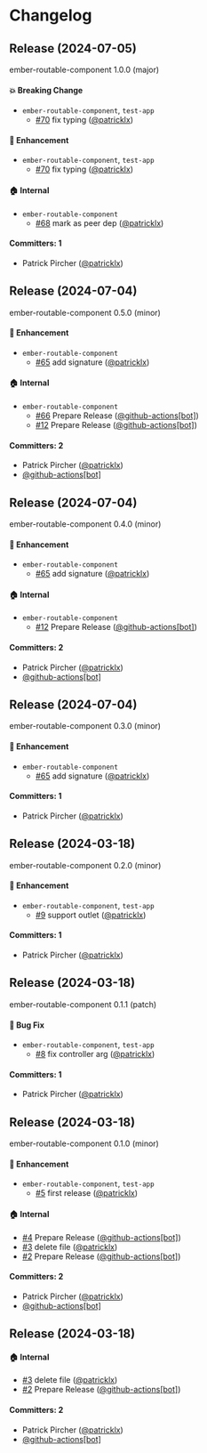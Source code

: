 # Changelog

## Release (2024-07-05)

ember-routable-component 1.0.0 (major)

#### :boom: Breaking Change
* `ember-routable-component`, `test-app`
  * [#70](https://github.com/patricklx/ember-routable-component/pull/70) fix typing ([@patricklx](https://github.com/patricklx))

#### :rocket: Enhancement
* `ember-routable-component`, `test-app`
  * [#70](https://github.com/patricklx/ember-routable-component/pull/70) fix typing ([@patricklx](https://github.com/patricklx))

#### :house: Internal
* `ember-routable-component`
  * [#68](https://github.com/patricklx/ember-routable-component/pull/68) mark as peer dep ([@patricklx](https://github.com/patricklx))

#### Committers: 1
- Patrick Pircher ([@patricklx](https://github.com/patricklx))

## Release (2024-07-04)

ember-routable-component 0.5.0 (minor)

#### :rocket: Enhancement
* `ember-routable-component`
  * [#65](https://github.com/patricklx/ember-routable-component/pull/65) add signature ([@patricklx](https://github.com/patricklx))

#### :house: Internal
* `ember-routable-component`
  * [#66](https://github.com/patricklx/ember-routable-component/pull/66) Prepare Release ([@github-actions[bot]](https://github.com/apps/github-actions))
  * [#12](https://github.com/patricklx/ember-routable-component/pull/12) Prepare Release ([@github-actions[bot]](https://github.com/apps/github-actions))

#### Committers: 2
- Patrick Pircher ([@patricklx](https://github.com/patricklx))
- [@github-actions[bot]](https://github.com/apps/github-actions)

## Release (2024-07-04)

ember-routable-component 0.4.0 (minor)

#### :rocket: Enhancement
* `ember-routable-component`
  * [#65](https://github.com/patricklx/ember-routable-component/pull/65) add signature ([@patricklx](https://github.com/patricklx))

#### :house: Internal
* `ember-routable-component`
  * [#12](https://github.com/patricklx/ember-routable-component/pull/12) Prepare Release ([@github-actions[bot]](https://github.com/apps/github-actions))

#### Committers: 2
- Patrick Pircher ([@patricklx](https://github.com/patricklx))
- [@github-actions[bot]](https://github.com/apps/github-actions)

## Release (2024-07-04)

ember-routable-component 0.3.0 (minor)

#### :rocket: Enhancement
* `ember-routable-component`
  * [#65](https://github.com/patricklx/ember-routable-component/pull/65) add signature ([@patricklx](https://github.com/patricklx))

#### Committers: 1
- Patrick Pircher ([@patricklx](https://github.com/patricklx))

## Release (2024-03-18)

ember-routable-component 0.2.0 (minor)

#### :rocket: Enhancement
* `ember-routable-component`, `test-app`
  * [#9](https://github.com/patricklx/ember-routable-component/pull/9) support outlet ([@patricklx](https://github.com/patricklx))

#### Committers: 1
- Patrick Pircher ([@patricklx](https://github.com/patricklx))

## Release (2024-03-18)

ember-routable-component 0.1.1 (patch)

#### :bug: Bug Fix
* `ember-routable-component`, `test-app`
  * [#8](https://github.com/patricklx/ember-routable-component/pull/8) fix controller arg ([@patricklx](https://github.com/patricklx))

#### Committers: 1
- Patrick Pircher ([@patricklx](https://github.com/patricklx))

## Release (2024-03-18)

ember-routable-component 0.1.0 (minor)

#### :rocket: Enhancement
* `ember-routable-component`, `test-app`
  * [#5](https://github.com/patricklx/ember-routable-component/pull/5) first release ([@patricklx](https://github.com/patricklx))

#### :house: Internal
* [#4](https://github.com/patricklx/ember-routable-component/pull/4) Prepare Release ([@github-actions[bot]](https://github.com/apps/github-actions))
* [#3](https://github.com/patricklx/ember-routable-component/pull/3) delete file ([@patricklx](https://github.com/patricklx))
* [#2](https://github.com/patricklx/ember-routable-component/pull/2) Prepare Release ([@github-actions[bot]](https://github.com/apps/github-actions))

#### Committers: 2
- Patrick Pircher ([@patricklx](https://github.com/patricklx))
- [@github-actions[bot]](https://github.com/apps/github-actions)

## Release (2024-03-18)



#### :house: Internal
* [#3](https://github.com/patricklx/ember-routable-component/pull/3) delete file ([@patricklx](https://github.com/patricklx))
* [#2](https://github.com/patricklx/ember-routable-component/pull/2) Prepare Release ([@github-actions[bot]](https://github.com/apps/github-actions))

#### Committers: 2
- Patrick Pircher ([@patricklx](https://github.com/patricklx))
- [@github-actions[bot]](https://github.com/apps/github-actions)





